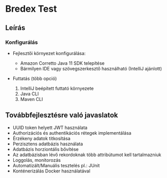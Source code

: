 # Bredex Test

## Leírás

### Konfigurálás

- Fejlesztői környezet konfigurálása:
    - Amazon Corretto Java 11 SDK telepítése
    - Bármilyen IDE vagy szövegszerkesztő használható (IntelliJ ajánlott)

- Futtatás (több opció)
    1. IntelliJ beépített futtató környezete
    2. Java CLI
    3. Maven CLI

## Továbbfejlesztésre való javaslatok

- UUID token helyett JWT használata
- Authorizációs és authentikációs rétegek implementálása
- Érzékeny adatok titkosítása
- Perzisztens adatbázis használata
- Adatbázis horziontális bővítése
- Az adatbázisban lévő rekordoknak több attribútumot kell tartalmazniuk
- Loggolás, monitorozás
- Automatizált/Manuális tesztelés pl.: JUnit
- Konténerizálás Docker használatával